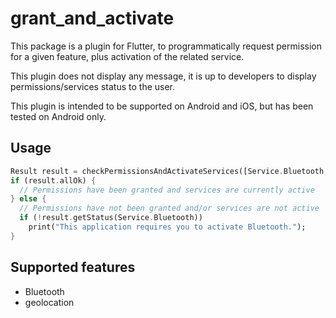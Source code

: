 # grant_and_activate

This package is a plugin for Flutter, to programmatically request permission for a given feature, 
plus activation of the related service.

This plugin does not display any message, it is up to developers to display permissions/services
status to the user.

This plugin is intended to be supported on Android and iOS, but has been tested on Android only.

## Usage

```dart
Result result = checkPermissionsAndActivateServices([Service.Bluetooth, Service.Location]);
if (result.allOk) {
  // Permissions have been granted and services are currently active
} else {
  // Permissions have not been granted and/or services are not active
  if (!result.getStatus(Service.Bluetooth))
    print("This application requires you to activate Bluetooth.");
}
```

## Supported features

* Bluetooth
* geolocation
